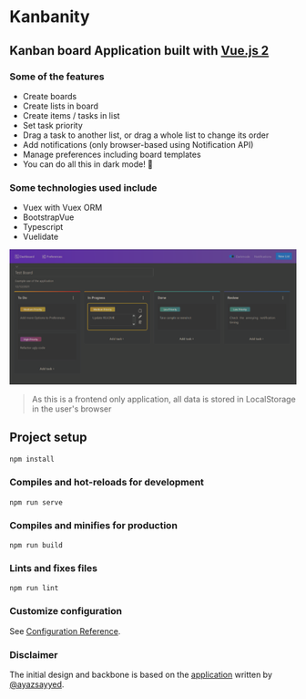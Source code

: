 # Kanbanity

## Kanban board Application built with [Vue.js 2](https://github.com/vuejs/vue)
### Some of the features

* Create boards
* Create lists in board
* Create items / tasks in list
* Set task priority
* Drag a task to another list, or drag a whole list to change its order
* Add notifications (only browser-based using Notification API)
* Manage preferences including board templates
* You can do all this in dark mode! 🌙

### Some technologies used include

* Vuex with Vuex ORM
* BootstrapVue
* Typescript
* Vuelidate

![Board Preview](Board-UI-darkmode.png)

> As this is a frontend only application, all data is stored in LocalStorage in the user's browser

## Project setup
```
npm install
```

### Compiles and hot-reloads for development
```
npm run serve
```

### Compiles and minifies for production
```
npm run build
```

### Lints and fixes files
```
npm run lint
```

### Customize configuration
See [Configuration Reference](https://cli.vuejs.org/config/).

### Disclaimer
The initial design and backbone is based on the [application](https://github.com/ayazsayyed/vue-kanban) written by [@ayazsayyed](https://github.com/ayazsayyed).
